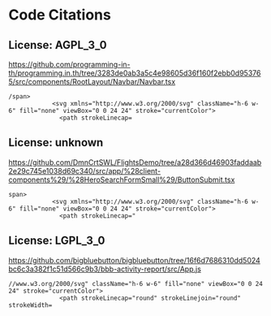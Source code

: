 # Code Citations

## License: AGPL_3_0
https://github.com/programming-in-th/programming.in.th/tree/3283de0ab3a5c4e98605d36f160f2ebb0d953765/src/components/RootLayout/Navbar/Navbar.tsx

```
/span>
            <svg xmlns="http://www.w3.org/2000/svg" className="h-6 w-6" fill="none" viewBox="0 0 24 24" stroke="currentColor">
              <path strokeLinecap=
```


## License: unknown
https://github.com/DmnCrtSWL/FlightsDemo/tree/a28d366d46903faddaab2e29c745e1038d69c340/src/app/%28client-components%29/%28HeroSearchFormSmall%29/ButtonSubmit.tsx

```
span>
            <svg xmlns="http://www.w3.org/2000/svg" className="h-6 w-6" fill="none" viewBox="0 0 24 24" stroke="currentColor">
              <path strokeLinecap="
```


## License: LGPL_3_0
https://github.com/bigbluebutton/bigbluebutton/tree/16f6d7686310dd5024bc6c3a382f1c51d566c9b3/bbb-activity-report/src/App.js

```
//www.w3.org/2000/svg" className="h-6 w-6" fill="none" viewBox="0 0 24 24" stroke="currentColor">
              <path strokeLinecap="round" strokeLinejoin="round" strokeWidth=
```


